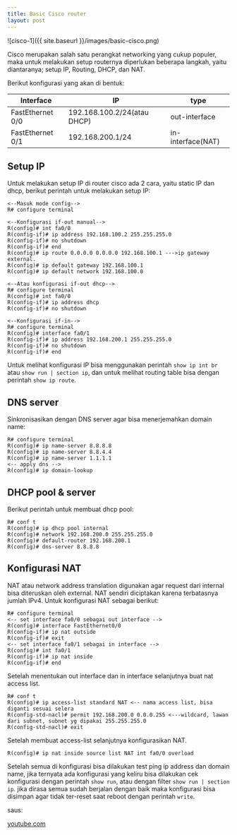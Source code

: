 ```yaml
---
title: Basic Cisco router
layout: post
---
```


![cisco-1]({{ site.baseurl }}/images/basic-cisco.png)

Cisco merupakan salah satu perangkat networking yang cukup populer, maka untuk melakukan setup routernya diperlukan beberapa langkah, yaitu diantaranya; setup IP, Routing, DHCP, dan NAT.

Berikut konfigurasi yang akan di bentuk:

**Interface** | **IP** | **type**
--- | ---| ---
FastEthernet 0/0 | 192.168.100.2/24(atau DHCP) | out-interface 
FastEthernet 0/1 | 192.168.200.1/24 | in-interface(NAT)

## Setup IP

Untuk melakukan setup IP di router cisco ada 2 cara, yaitu static IP dan dhcp, berikut perintah untuk melakukan setup IP:
```
<--Masuk mode config-->
R# configure terminal 

<--Konfigurasi if-out manual-->
R(config)# int fa0/0 
R(config-if)# ip address 192.168.100.2 255.255.255.0
R(config-if)# no shutdown
R(config-if)# end
R(config)# ip route 0.0.0.0 0.0.0.0 192.168.100.1 --->ip gateway external.
R(config)# ip default gateway 192.168.100.1 
R(config)# ip default network 192.168.100.0

<--Atau konfigurasi if-out dhcp-->
R# configure terminal
R(config)# int fa0/0
R(config-if)# ip address dhcp  
R(config-if)# no shutdown

<--Konfigurasi if-in-->
R# configure terminal
R(config)# interface fa0/1 
R(config-if)# ip address 192.168.200.1 255.255.255.0
R(config-if)# no shutdown
R(config-if)# end 

```
Untuk melihat konfigurasi IP bisa menggunakan perintah `show ip int br` atau `show run | section ip`, dan untuk melihat routing table bisa dengan perintah `show ip route`.

## DNS server

Sinkronisasikan dengan DNS server agar bisa menerjemahkan domain name:
```
R# configure terminal
R(config)# ip name-server 8.8.8.8  
R(config)# ip name-server 8.8.4.4
R(config)# ip name-server 1.1.1.1 
<-- apply dns -->
R(config)# ip domain-lookup 
```

## DHCP pool & server
Berikut perintah untuk membuat dhcp pool:
```
R# conf t
R(config)# ip dhcp pool internal
R(config)# network 192.168.200.0 255.255.255.0
R(config)# default-router 192.168.200.1
R(config)# dns-server 8.8.8.8
```
## Konfigurasi NAT

NAT atau network address translation digunakan agar request dari internal bisa diteruskan oleh external. NAT sendiri diciptakan karena terbatasnya jumlah IPv4. Untuk konfigurasi NAT sebagai berikut:
```
R# configure terminal
<-- set interface fa0/0 sebagai out interface -->
R(config)# interface FastEthernet0/0
R(config-if)# ip nat outside
R(config-if)# exit
<-- set interface fa0/1 sebagai in interface -->
R(config)# int fa0/1
R(config-if)# ip nat inside 
R(config-if)# end
```
Setelah menentukan out interface dan in interface selanjutnya buat nat access list.
```
R# conf t
R(config)# ip access-list standard NAT <-- nama access list, bisa diganti sesuai selera
R(config-std-nacl)# permit 192.168.200.0 0.0.0.255 <---wildcard, lawan dari subnet, subnet yg dipakai 255.255.255.0
R(config-std-nacl)# exit
```
Setelah membuat access-list selanjutnya konfigurasikan NAT.
```
R(config)# ip nat inside source list NAT int fa0/0 overload
```
Setelah semua di konfigurasi bisa dilakukan test ping ip address dan domain name, jika ternyata ada konfigurasi yang keliru bisa dilakukan cek konfigurasi dengan perintah `show run`, atau dengan filter `show run | section ip`. jika dirasa semua sudah berjalan dengan baik maka konfigurasi bisa disimpan agar tidak ter-reset saat reboot dengan perintah `write`.



saus:


[youtube.com](https://www.youtube.com/watch?v=rymxrGyiUp8&pp=ygUJY2lzY28gbmF0)
